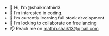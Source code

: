 - 👋 Hi, I’m @shaikmathin13
- 👀 I’m interested in coding.
- 🌱 I’m currently learning full stack development
- 💞️ I’m looking to collaborate on free lancing
- 📫 Reach me on mathin.shaik13@gmail.com

<!---
shaikmathin13/shaikmathin13 is a ✨ special ✨ repository because its `README.md` (this file) appears on your GitHub profile.
You can click the Preview link to take a look at your changes.
--->
